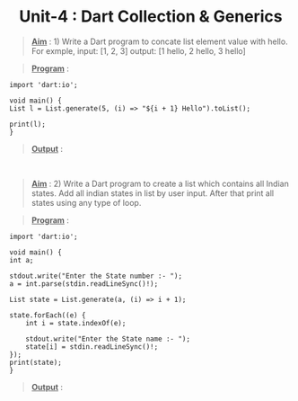<center><h1>Unit-4 : Dart Collection & Generics</h1></center>

><u>**Aim**</u> : 1) Write a Dart program to concate list element
value with hello.
For exmple,
input: [1, 2, 3]
output: [1 hello, 2 hello, 3 hello]

><u>**Program**</u> : 

    import 'dart:io';

    void main() {
    List l = List.generate(5, (i) => "${i + 1} Hello").toList();

    print(l);
    }


><u>**Output**</u> : 


<br>

><u>**Aim**</u> : 2) Write a Dart program to create a list which
contains all Indian states.
Add all indian states in list by user input.
After that print all states using any type of loop.

><u>**Program**</u> : 

    import 'dart:io';

    void main() {
    int a;

    stdout.write("Enter the State number :- ");
    a = int.parse(stdin.readLineSync()!);

    List state = List.generate(a, (i) => i + 1);

    state.forEach((e) {
        int i = state.indexOf(e);

        stdout.write("Enter the State name :- ");
        state[i] = stdin.readLineSync()!;
    });
    print(state);
    }

><u>**Output**</u> : 